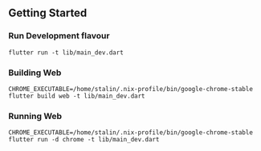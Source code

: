 ## Getting Started

### Run Development flavour
```
flutter run -t lib/main_dev.dart
```

### Building Web
```
CHROME_EXECUTABLE=/home/stalin/.nix-profile/bin/google-chrome-stable flutter build web -t lib/main_dev.dart
```

### Running Web
```
CHROME_EXECUTABLE=/home/stalin/.nix-profile/bin/google-chrome-stable flutter run -d chrome -t lib/main_dev.dart
```